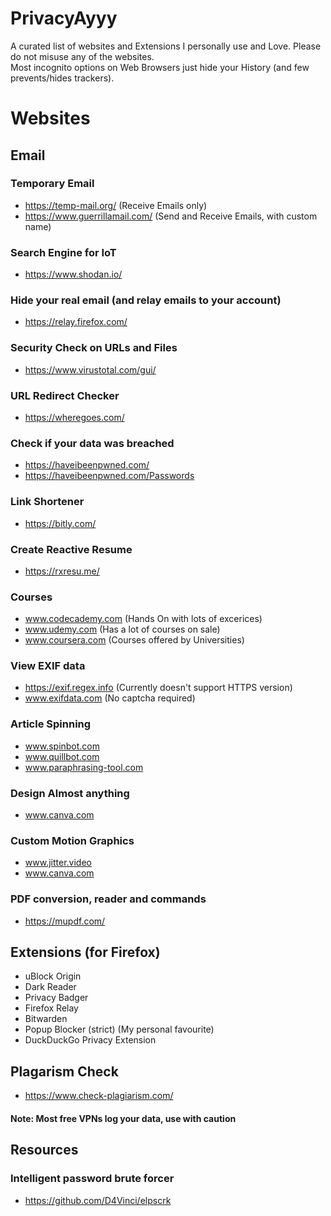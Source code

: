 # PrivacyAyyy
A curated list of websites and Extensions I personally use and Love. Please do not misuse any of the websites. </br>
Most incognito options on Web Browsers just hide your History (and few prevents/hides trackers). 

# Websites </br>
## Email
### Temporary Email </br>
- https://temp-mail.org/            (Receive Emails only)
- https://www.guerrillamail.com/    (Send and Receive Emails, with custom name)

### Search Engine for IoT
- https://www.shodan.io/
### Hide your real email (and relay emails to your account)
- https://relay.firefox.com/

### Security Check on URLs and Files </br>
- https://www.virustotal.com/gui/

### URL Redirect Checker
- https://wheregoes.com/

### Check if your data was breached
- https://haveibeenpwned.com/
- https://haveibeenpwned.com/Passwords

### Link Shortener 
- https://bitly.com/

### Create Reactive Resume
- https://rxresu.me/

### Courses
- www.codecademy.com (Hands On with lots of excerices)
- www.udemy.com (Has a lot of courses on sale)
- www.coursera.com (Courses offered by Universities)

### View EXIF data
- https://exif.regex.info (Currently doesn't support HTTPS version)
- www.exifdata.com (No captcha required)

### Article Spinning
- www.spinbot.com
- www.quillbot.com
- www.paraphrasing-tool.com

### Design Almost anything
- www.canva.com

### Custom Motion Graphics 
- www.jitter.video
- www.canva.com

### PDF conversion, reader and commands
- https://mupdf.com/

## Extensions (for Firefox) </br>
- uBlock Origin
- Dark Reader 
- Privacy Badger
- Firefox Relay
- Bitwarden
- Popup Blocker (strict) (My personal favourite)
- DuckDuckGo Privacy Extension
## Plagarism Check
- https://www.check-plagiarism.com/
#### Note: Most free VPNs log your data, use with caution

## Resources
### Intelligent password brute forcer
- https://github.com/D4Vinci/elpscrk
